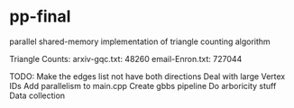 # pp-final
parallel shared-memory implementation of triangle counting algorithm

Triangle Counts:
arxiv-gqc.txt: 48260
email-Enron.txt: 727044

TODO:
Make the edges list not have both directions
Deal with large Vertex IDs
Add parallelism to main.cpp
Create gbbs pipeline
Do arboricity stuff
Data collection
